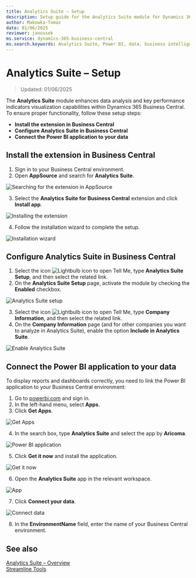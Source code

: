 ```yaml
---
title: Analytics Suite – Setup
description: Setup guide for the Analytics Suite module for Dynamics 365 Business Central
author: Makowka-Tomas
date: 01/06/2025
reviewer: janousek
ms.service: dynamics-365-business-central
ms.search.keywords: Analytics Suite, Power BI, data, business intelligence
---
```


# Analytics Suite – Setup

> Updated: 01/06/2025

The **Analytics Suite** module enhances data analysis and key performance indicators visualization capabilities within Dynamics 365 Business Central. To ensure proper functionality, follow these setup steps:

- **Install the extension in Business Central**
- **Configure Analytics Suite in Business Central**
- **Connect the Power BI application to your data**

## Install the extension in Business Central

1. Sign in to your Business Central environment.
2. Open **AppSource** and search for **Analytics Suite**.

![Searching for the extension in AppSource](media/analytics-suite-app-source.png)

3. Select the **Analytics Suite for Business Central** extension and click **Install app**.

![Installing the extension](media/analytics-suite-app-install.png)

4. Follow the installation wizard to complete the setup.

![Installation wizard](media/analytics-suite-app-install2.png)

## Configure Analytics Suite in Business Central

1. Select the icon ![Lightbulb icon to open Tell Me](media/ui-search/search_small.png "Tell me what you want to do"), type **Analytics Suite Setup**, and then select the related link.
2. On the **Analytics Suite Setup** page, activate the module by checking the **Enabled** checkbox.

![Analytics Suite setup](media/analytics-suite-setup-bc.png)

3. Select the icon ![Lightbulb icon to open Tell Me](media/ui-search/search_small.png "Tell me what you want to do"), type **Company Information**, and then select the related link.
4. On the **Company Information** page (and for other companies you want to analyze in Analytics Suite), enable the option **Include in Analytics Suite**.

![Enable Analytics Suite](media/analytics-suite-company-information.png)

## Connect the Power BI application to your data

To display reports and dashboards correctly, you need to link the Power BI application to your Business Central environment:

1. Go to [powerbi.com](https://powerbi.com) and sign in.
2. In the left-hand menu, select **Apps**.
3. Click **Get Apps**.

![Get Apps](media/analytics-suite-get-apps.png)

4. In the search box, type **Analytics Suite** and select the app by **Aricoma**.

![Power BI application](media/analytics-suite-application.png)

5. Click **Get it now** and install the application.

![Get it now](media/analytics-suite-get-it-now.png)

6. Open the **Analytics Suite** app in the relevant workspace.

![App](media/analytics-suite-app-list.png)

7. Click **Connect your data**.

![Connect data](media/analytics-suite-connect-data.png)

8. In the **EnvironmentName** field, enter the name of your Business Central environment.

## See also

[Analytics Suite – Overview](analytics-suite.md)  
[Streamline Tools](streamlinetools.md)

